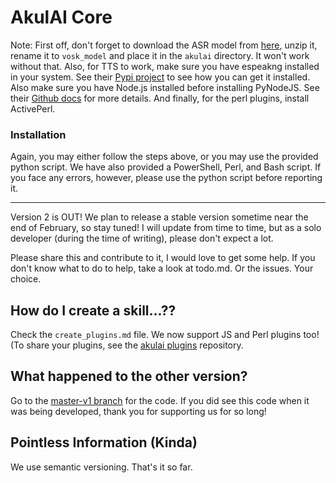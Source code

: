 # AkulAI Core

Note: First off, don't forget to download the ASR model from [here](https://alphacephei.com/vosk/models), unzip it, rename it to `vosk_model` and place it in the `akulai` directory. It won't work without that. Also, for TTS to work, make sure you have espeakng installed in your system. See their [Pypi project](https://pypi.org/project/espeakng/) to see how you can get it installed. Also make sure you have Node.js installed before installing PyNodeJS. See their [Github docs](https://github.com/sancho1952007/PyNodeJS) for more details. And finally, for the perl plugins, install ActivePerl.

### Installation
Again, you may either follow the steps above, or you may use the provided python script. We have also provided a PowerShell, Perl, and Bash script. If you face any errors, however, please use the python script before reporting it.

<hr>
Version 2 is OUT! We plan to release a stable version sometime near the end of February, so stay tuned! I will update from time to time, but as a solo developer (during the time of writing), please don't expect a lot.

Please share this and contribute to it, I would love to get some help. If you don't know what to do to help, take a look at todo.md. Or the issues. Your choice.

## How do I create a skill...??

Check the `create_plugins.md` file. We now support JS and Perl plugins too! (To share your plugins, see the [akulai plugins](https://github.com/Akul-AI/akulai-plugins) repository.

## What happened to the other version?

Go to the [master-v1 branch](https://github.com/Akul-AI/akulai/tree/master-v1) for the code. If you did see this code when it was being developed, thank you for supporting us for so long!

## Pointless Information (Kinda)

We use semantic versioning. That's it so far.
